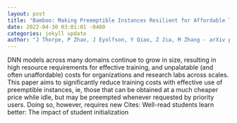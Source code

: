 ```yaml
--- 
layout: post 
title: "Bamboo: Making Preemptible Instances Resilient for Affordable Training of Large DNNs" 
date: 2022-04-30 03:01:01 -0400 
categories: jekyll update 
author: "J Thorpe, P Zhao, J Eyolfson, Y Qiao, Z Jia, M Zhang - arXiv preprint arXiv , 2022" 
--- 
```

DNN models across many domains continue to grow in size, resulting in high resource requirements for effective training, and unpalatable (and often unaffordable) costs for organizations and research labs across scales. This paper aims to significantly reduce training costs with effective use of preemptible instances, ie, those that can be obtained at a much cheaper price while idle, but may be preempted whenever requested by priority users. Doing so, however, requires new Cites: Well-read students learn better: The impact of student initialization